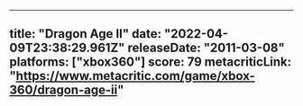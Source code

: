 
---
title: "Dragon Age II"
date: "2022-04-09T23:38:29.961Z"
releaseDate: "2011-03-08"
platforms: ["xbox360"]
score: 79
metacriticLink: "https://www.metacritic.com/game/xbox-360/dragon-age-ii"
---

